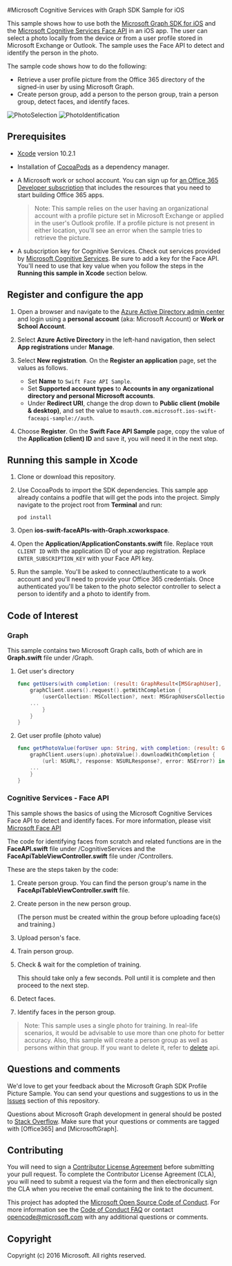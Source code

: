 #Microsoft Cognitive Services with Graph SDK Sample for iOS

This sample shows how to use both the [Microsoft Graph SDK for iOS](https://github.com/microsoftgraph/msgraph-sdk-ios) and the [Microsoft Cognitive Services Face API](https://www.microsoft.com/cognitive-services/en-us/face-api) in an iOS app.
The user can select a photo locally from the device or from a user profile stored in Microsoft Exchange or Outlook. The sample uses the Face API to detect and identify the person in the photo.

The sample code shows how to do the following:

- Retrieve a user profile picture from the Office 365 directory of the signed-in user by using Microsoft Graph.
- Create person group, add a person to the person group, train a person group, detect faces, and identify faces.

![PhotoSelection](/readme-images/photoSelection.png) ![PhotoIdentification](/readme-images/photoIdentification.png)

## Prerequisites

- [Xcode](https://developer.apple.com/xcode/downloads/) version 10.2.1
- Installation of [CocoaPods](https://guides.cocoapods.org/using/using-cocoapods.html) as a dependency manager.
- A Microsoft work or school account.  You can sign up for [an Office 365 Developer subscription](https://profile.microsoft.com/RegSysProfileCenter/wizardnp.aspx?wizid=14b845d0-938c-45af-b061-f798fbb4d170&lcid=1033) that includes the resources that you need to start building Office 365 apps.

    > Note: This sample relies on the user having an organizational account with a profile picture set in Microsoft Exchange or applied in the user's Outlook profile. If a profile picture is not present in either location, you'll see an error when the sample tries to retrieve the picture.

- A subscription key for Cognitive Services. Check out services provided by [Microsoft Cognitive Services](https://www.microsoft.com/cognitive-services). Be sure to add a key for the Face API. You'll need to use that key value when you follow the steps in the **Running this sample in Xcode** section below.

## Register and configure the app

1. Open a browser and navigate to the [Azure Active Directory admin center](https://aad.portal.azure.com) and login using a **personal account** (aka: Microsoft Account) or **Work or School Account**.

1. Select **Azure Active Directory** in the left-hand navigation, then select **App registrations** under **Manage**.

1. Select **New registration**. On the **Register an application** page, set the values as follows.

    - Set **Name** to `Swift Face API Sample`.
    - Set **Supported account types** to **Accounts in any organizational directory and personal Microsoft accounts**.
    - Under **Redirect URI**, change the drop down to **Public client (mobile & desktop)**, and set the value to `msauth.com.microsoft.ios-swift-faceapi-sample://auth`.

1. Choose **Register**. On the **Swift Face API Sample** page, copy the value of the **Application (client) ID** and save it, you will need it in the next step.

## Running this sample in Xcode

1. Clone or download this repository.
1. Use CocoaPods to import the SDK dependencies. This sample app already contains a podfile that will get the pods into the project. Simply navigate to the project root from **Terminal** and run:

    ```Shell
    pod install
    ```

1. Open **ios-swift-faceAPIs-with-Graph.xcworkspace**.
1. Open the **Application/ApplicationConstants.swift** file. Replace `YOUR CLIENT ID` with the application ID of your app registration. Replace `ENTER_SUBSCRIPTION_KEY` with your Face API key.
1. Run the sample. You'll be asked to connect/authenticate to a work account and you'll need to provide your Office 365 credentials. Once authenticated you'll be taken to the photo selector controller to select a person to identify and a photo to identify from.

## Code of Interest

### Graph

This sample contains two Microsoft Graph calls, both of which are in **Graph.swift** file under /Graph.

1. Get user's directory

    ```swift
    func getUsers(with completion: (result: GraphResult<[MSGraphUser], Error>) -> Void) {
        graphClient.users().request().getWithCompletion {
            (userCollection: MSCollection?, next: MSGraphUsersCollectionRequest?, error: NSError?) in
        ...
            }
        }
    }
    ```

2. Get user profile (photo value)

    ```swift
    func getPhotoValue(forUser upn: String, with completion: (result: GraphResult<UIImage, Error>) -> Void) {
        graphClient.users(upn).photoValue().downloadWithCompletion {
            (url: NSURL?, response: NSURLResponse?, error: NSError?) in
        ...
        }
    }
    ```

### Cognitive Services - Face API

This sample shows the basics of using the Microsoft Cognitive Services Face API to detect and identify faces. For more information, please visit [Microsoft Face API](https://www.microsoft.com/cognitive-services/en-us/face-api/documentation/overview)

The code for identifying faces from scratch and related functions are in the **FaceAPI.swift** file under /CognitiveServices and the **FaceApiTableViewController.swift** file under /Controllers.

These are the steps taken by the code:

1. Create person group. You can find the person group's name in the **FaceApiTableViewController.swift** file.
2. Create person in the new person group.

   (The person must be created within the group before uploading face(s) and training.)
3. Upload person's face.
4. Train person group.
5. Check & wait for the completion of training.

   This should take only a few seconds. Poll until it is complete and then proceed to the next step.
6. Detect faces.
7. Identify faces in the person group.

> Note: This sample uses a single photo for training. In real-life scenarios, it would be advisable to use more than one photo for better accuracy. Also, this sample will create a person group as well as persons within that group. If you want to delete it, refer to  [delete](https://dev.projectoxford.ai/docs/services/563879b61984550e40cbbe8d/operations/563879b61984550f30395245) api.

## Questions and comments

We'd love to get your feedback about the Microsoft Graph SDK Profile Picture Sample. You can send your questions and suggestions to us in the [Issues](https://github.com/microsoftgraph/ios-swift-faceapi-sample/issues) section of this repository.

Questions about Microsoft Graph development in general should be posted to [Stack Overflow](http://stackoverflow.com/questions/tagged/Office365+API). Make sure that your questions or comments are tagged with [Office365] and [MicrosoftGraph].

## Contributing

You will need to sign a [Contributor License Agreement](https://cla.microsoft.com/) before submitting your pull request. To complete the Contributor License Agreement (CLA), you will need to submit a request via the form and then electronically sign the CLA when you receive the email containing the link to the document.

This project has adopted the [Microsoft Open Source Code of Conduct](https://opensource.microsoft.com/codeofconduct/). For more information see the [Code of Conduct FAQ](https://opensource.microsoft.com/codeofconduct/faq/) or contact [opencode@microsoft.com](mailto:opencode@microsoft.com) with any additional questions or comments.

## Copyright

Copyright (c) 2016 Microsoft. All rights reserved.
